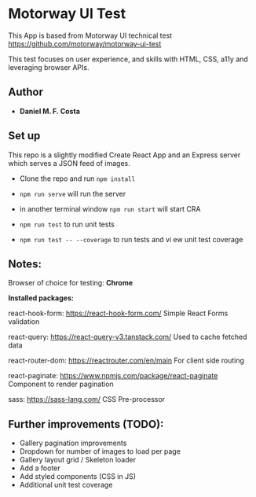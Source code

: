 
# Motorway UI Test

This App is based from Motorway UI technical test
https://github.com/motorway/motorway-ui-test

This test focuses on user experience, and skills with HTML, CSS, a11y and leveraging browser APIs.


## Author

* **Daniel M. F. Costa**


## Set up

This repo is a slightly modified Create React App and an Express server which serves a JSON feed of images.

- Clone the repo and run `npm install`

- `npm run serve` will run the server
  
- in another terminal window `npm run start` will start CRA

-  `npm run test` to run unit tests

-  `npm run test -- --coverage` to run tests and vi ew unit test coverage  


## Notes:

Browser of choice for testing: **Chrome**

**Installed packages:**

react-hook-form: https://react-hook-form.com/ 
Simple React Forms validation

react-query: https://react-query-v3.tanstack.com/ 
Used to cache fetched data

react-router-dom: https://reactrouter.com/en/main 
For client side routing

react-paginate: https://www.npmjs.com/package/react-paginate
Component to render pagination

sass: https://sass-lang.com/ 
CSS Pre-processor

## Further improvements (TODO):

* Gallery pagination improvements
* Dropdown for number of images to load per page
* Gallery layout grid / Skeleton loader
* Add a footer
* Add styled components (CSS in JS)
* Additional unit test coverage
